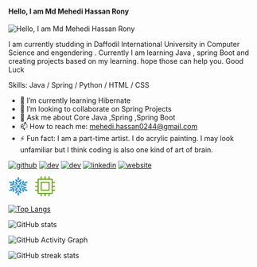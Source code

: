 #### Hello, I am Md Mehedi Hassan Rony 
![Hello, I am Md Mehedi Hassan Rony ](https://media-exp1.licdn.com/dms/image/C4D16AQE08A8S0HGwrw/profile-displaybackgroundimage-shrink_350_1400/0/1651051665757?e=2147483647&v=beta&t=HGZy5zpjvnzdQhmW_eXhAqafPwMXzha86XCXqLRoags)

I am currently studding in Daffodil International University in Computer Science and engendering . Currently I am learning Java , spring Boot and creating projects based on my learning. hope those can help you. Good Luck 

Skills: Java / Spring / Python / HTML / CSS

- 🌱 I’m currently learning Hibernate 
- 👯 I’m looking to collaborate on Spring Projects 
- 💬 Ask me about Core Java ,Spring ,Spring Boot  
- 📫 How to reach me: mehedi.hassan0244@gmail.com 
- ⚡ Fun fact: I am a part-time artist. I do  acrylic painting. I may look unfamiliar but I think coding is also one kind of art of brain. 


[<img src='https://cdn.jsdelivr.net/npm/simple-icons@3.0.1/icons/github.svg' alt='github' height='40'>](https://github.com/mehedi-hassan-rony)  [<img src='https://cdn.jsdelivr.net/npm/simple-icons@3.0.1/icons/dev-dot-to.svg' alt='dev' height='40'>](https://dev.to/mehedihassanrony)  [<img src='https://cdn.jsdelivr.net/npm/simple-icons@3.0.1/icons/hashnode.svg' alt='dev' height='40'>](https://hashnode.com/@mehedihassanrony)  [<img src='https://cdn.jsdelivr.net/npm/simple-icons@3.0.1/icons/linkedin.svg' alt='linkedin' height='40'>](https://www.linkedin.com/in/mehedi-hassan-rony/)  [<img src='https://cdn.jsdelivr.net/npm/simple-icons@3.0.1/icons/icloud.svg' alt='website' height='40'>](https://sites.google.com/diu.edu.bd/mehedirony01/home)  

<a href='https://archiveprogram.github.com/'><img src='https://raw.githubusercontent.com/acervenky/animated-github-badges/master/assets/acbadge.gif' width='40' height='40'></a> <a href='https://docs.github.com/en/developers'><img src='https://raw.githubusercontent.com/acervenky/animated-github-badges/master/assets/devbadge.gif' width='40' height='40'></a> 

[![Top Langs](https://github-readme-stats.vercel.app/api/top-langs/?username=mehedi-hassan-rony)](https://github.com/anuraghazra/github-readme-stats)

![GitHub stats](https://github-readme-stats.vercel.app/api?username=mehedi-hassan-rony&show_icons=true)  

![GitHub Activity Graph](https://activity-graph.herokuapp.com/graph?username=mehedi-hassan-rony)  

![GitHub streak stats](https://github-readme-streak-stats.herokuapp.com/?user=mehedi-hassan-rony)  

